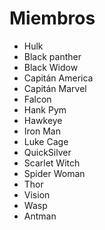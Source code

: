 # Miembros

* Hulk
* Black panther
* Black Widow
* Capitán America
* Capitán Marvel
* Falcon
* Hank Pym
* Hawkeye
* Iron Man
* Luke Cage
* QuickSilver
* Scarlet Witch
* Spider Woman
* Thor
* Vision
* Wasp
* Antman
